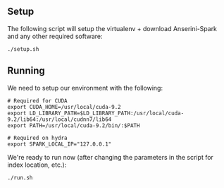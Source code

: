 Setup
-

The following script will setup the virtualenv + download Anserini-Spark and any other required software:

`./setup.sh`

Running
-

We need to setup our environment with the following:
```
# Required for CUDA
export CUDA_HOME=/usr/local/cuda-9.2
export LD_LIBRARY_PATH=$LD_LIBRARY_PATH:/usr/local/cuda-9.2/lib64:/usr/local/cudnn7/lib64
export PATH=/usr/local/cuda-9.2/bin/:$PATH

# Required on hydra
export SPARK_LOCAL_IP="127.0.0.1"
```

We're ready to run now (after changing the parameters in the script for index location, etc.):

`./run.sh`
